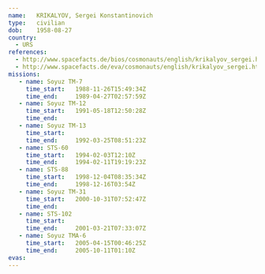 ```yaml
---
name:	KRIKALYOV, Sergei Konstantinovich 
type:	civilian
dob:	1958-08-27
country:
  - URS
references:
  - http://www.spacefacts.de/bios/cosmonauts/english/krikalyov_sergei.htm
  - http://www.spacefacts.de/eva/cosmonauts/english/krikalyov_sergei.htm
missions:
   - name: Soyuz TM-7
     time_start:   1988-11-26T15:49:34Z
     time_end:     1989-04-27T02:57:59Z
   - name: Soyuz TM-12
     time_start:   1991-05-18T12:50:28Z
     time_end:     
   - name: Soyuz TM-13
     time_start:   
     time_end:     1992-03-25T08:51:23Z
   - name: STS-60
     time_start:   1994-02-03T12:10Z
     time_end:     1994-02-11T19:19:23Z
   - name: STS-88
     time_start:   1998-12-04T08:35:34Z
     time_end:     1998-12-16T03:54Z
   - name: Soyuz TM-31
     time_start:   2000-10-31T07:52:47Z
     time_end:     
   - name: STS-102
     time_start:   
     time_end:     2001-03-21T07:33:07Z
   - name: Soyuz TMA-6
     time_start:   2005-04-15T00:46:25Z
     time_end:     2005-10-11T01:10Z
evas:
---
```

